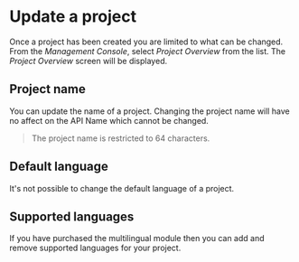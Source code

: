 # Update a project
Once a project has been created you are limited to what can be changed. From the *Management Console*, select *Project Overview* from the list. The *Project Overview* screen will be displayed.

## Project name
You can update the name of a project. Changing the project name will have no affect on the API Name which cannot be changed.

> The project name is restricted to 64 characters.

## Default language
It's not possible to change the default language of a project.

## Supported languages
If you have purchased the multilingual module then you can add and remove supported languages for your project.
